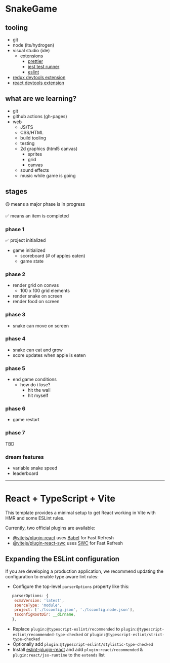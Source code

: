 # SnakeGame

## tooling

- git
- node (lts/hydrogen)
- visual studio (ide)
  - extensions
    - [prettier](https://marketplace.visualstudio.com/items?itemName=esbenp.prettier-vscode)
    - [jest test runner](https://marketplace.visualstudio.com/items?itemName=Orta.vscode-jest)
    - [eslint](https://marketplace.visualstudio.com/items?itemName=dbaeumer.vscode-eslint)
- [redux devtools extension](https://chrome.google.com/webstore/detail/redux-devtools/lmhkpmbekcpmknklioeibfkpmmfibljd)
- [react devtools extension](https://chrome.google.com/webstore/detail/react-developer-tools/fmkadmapgofadopljbjfkapdkoienihi)

## what are we learning?

- git
- github actions (gh-pages)
- web
  - JS/TS
  - CSS/HTML
  - build tooling
  - testing
  - 2d graphics (html5 canvas)
    - sprites
    - grid
    - canvas
  - sound effects
  - music while game is going

## stages

🟡 means a major phase is in progress

✅ means an item is completed

### phase 1

✅ project initialized

- game initialized
  - scoreboard (# of apples eaten)
  - game state

### phase 2

- render grid on convas
  - 100 x 100 grid elements
- render snake on screen
- render food on screen

### phase 3

- snake can move on screen

### phase 4

- snake can eat and grow
- score updates when apple is eaten

### phase 5

- end game conditions
  - how do i lose?
    - hit the wall
    - hit myself

### phase 6

- game restart

### phase 7

TBD

### dream features

- variable snake speed
- leaderboard

---

# React + TypeScript + Vite

This template provides a minimal setup to get React working in Vite with HMR and some ESLint rules.

Currently, two official plugins are available:

- [@vitejs/plugin-react](https://github.com/vitejs/vite-plugin-react/blob/main/packages/plugin-react/README.md) uses [Babel](https://babeljs.io/) for Fast Refresh
- [@vitejs/plugin-react-swc](https://github.com/vitejs/vite-plugin-react-swc) uses [SWC](https://swc.rs/) for Fast Refresh

## Expanding the ESLint configuration

If you are developing a production application, we recommend updating the configuration to enable type aware lint rules:

- Configure the top-level `parserOptions` property like this:

```js
   parserOptions: {
    ecmaVersion: 'latest',
    sourceType: 'module',
    project: ['./tsconfig.json', './tsconfig.node.json'],
    tsconfigRootDir: __dirname,
   },
```

- Replace `plugin:@typescript-eslint/recommended` to `plugin:@typescript-eslint/recommended-type-checked` or `plugin:@typescript-eslint/strict-type-checked`
- Optionally add `plugin:@typescript-eslint/stylistic-type-checked`
- Install [eslint-plugin-react](https://github.com/jsx-eslint/eslint-plugin-react) and add `plugin:react/recommended` & `plugin:react/jsx-runtime` to the `extends` list
